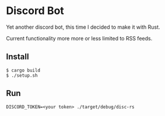 # Discord Bot
Yet another discord bot, this time I decided to make it with Rust.

Current functionality more more or less limited to RSS feeds.

## Install
```console
$ cargo build
$ ./setup.sh
```

## Run
```
DISCORD_TOKEN=<your token> ./target/debug/disc-rs
```
